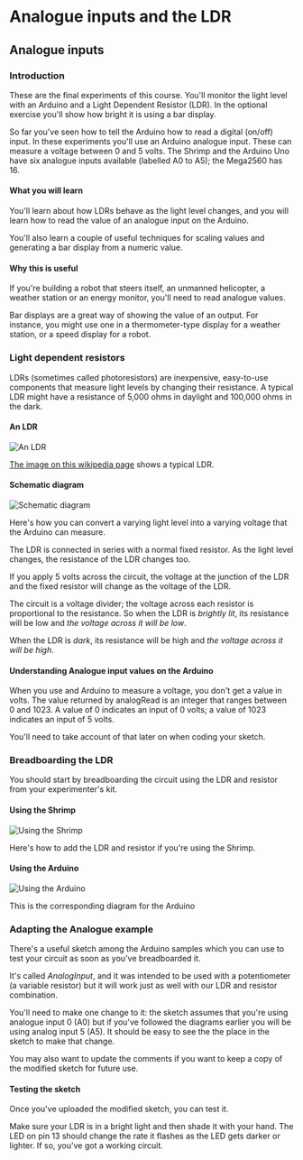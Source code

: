Analogue inputs and the LDR
===========================

Analogue inputs
---------------

### Introduction

These are the final experiments of this course. You'll monitor the light
level with an Arduino and a Light Dependent Resistor (LDR). In the
optional exercise you'll show how bright it is using a bar display.

So far you've seen how to tell the Arduino how to read a digital
(on/off) input. In these experiments you'll use an Arduino analogue
input. These can measure a voltage between 0 and 5 volts. The
Shrimp and the Arduino Uno have six analogue inputs available (labelled
A0 to A5); the Mega2560 has 16.

#### What you will learn

You'll learn about how LDRs behave as the light level changes,
and you will learn how to read the value of an analogue input on the Arduino.

You'll also learn a couple of useful techniques for scaling
values and generating a bar display from a numeric value.

#### Why this is useful

If you're building a robot that steers itself, an unmanned helicopter, a
weather station or an energy monitor, you'll need to read analogue
values.

Bar displays are a great way of showing the value of an output. For
instance, you might use one in a thermometer-type display for a weather
station, or a speed display for a robot.

### Light dependent resistors

LDRs (sometimes called photoresistors) are inexpensive, easy-to-use
components that measure light levels by changing their resistance. A
typical LDR might have a resistance of 5,000 ohms in daylight and
100,000 ohms in the dark.

#### An LDR

![An LDR](images/LDR.jpg)

[The image on this wikipedia
page](http://en.wikipedia.org/wiki/Photoresistor) shows a typical LDR.

#### Schematic diagram

![Schematic diagram](images/just-ldr_schem.png)

Here's how you can convert a varying light level into a varying voltage
that the Arduino can measure.

The LDR is connected in series with a normal fixed resistor. As the
light level changes, the resistance of the LDR changes too.

If you apply 5 volts across the circuit, the voltage at the junction of
the LDR and the fixed resistor will change as the voltage of the LDR.

The circuit is a voltage divider; the voltage across each resistor is
proportional to the resistance. So when the LDR is *brightly lit*, its
resistance will be low and *the voltage across it will be low*.

When the LDR is *dark*, its resistance will be high and *the voltage
across it will be high*.

#### Understanding Analogue input values on the Arduino

When you use and Arduino to measure a voltage, you don't get a value in
volts. The value returned by analogRead is an integer that ranges
between 0 and 1023. A value of 0 indicates an input of 0 volts; a value
of 1023 indicates an input of 5 volts.

You'll need to take account of that later on when coding your sketch.

### Breadboarding the LDR

You should start by breadboarding the circuit using the LDR and resistor
from your experimenter's kit.

#### Using the Shrimp

![Using the Shrimp](images/shrimp-ldr_bb.png)

Here's how to add the LDR and resistor if you're using the Shrimp.

#### Using the Arduino

![Using the Arduino](images/arduino-ldr_bb.png)

This is the corresponding diagram for the Arduino

### Adapting the Analogue example

There's a useful sketch among the Arduino samples which you can use to
test your circuit as soon as you've breadboarded it.

It's called *AnalogInput*, and it was intended to be used with a
potentiometer (a variable resistor) but it will work just as well with
our LDR and resistor combination.

You'll need to make one change to it: the sketch assumes that you're
using analogue input 0 (A0) but if you've followed the diagrams earlier
you will be using analog input 5 (A5). It should be easy to see the the
place in the sketch to make that change.

You may also want to update the comments if you want to keep a copy of
the modified sketch for future use.

#### Testing the sketch

Once you've uploaded the modified sketch, you can test it.

Make sure your LDR is in a bright light and then shade it with your
hand. The LED on pin 13 should change the rate it flashes as the LED
gets darker or lighter. If so, you've got a working circuit.
